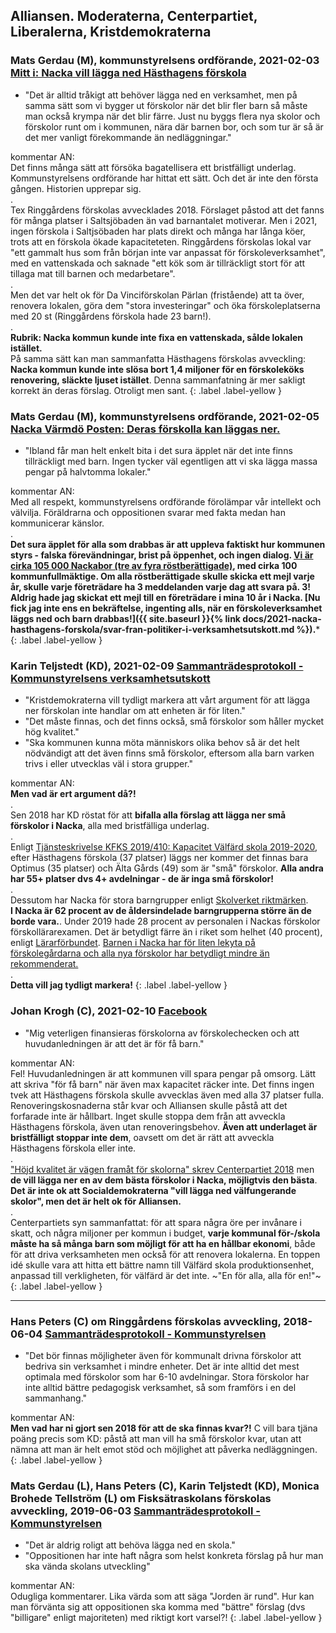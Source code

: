 ## Alliansen. Moderaterna, Centerpartiet, Liberalerna, Kristdemokraterna

### Mats Gerdau (M), kommunstyrelsens ordförande, **2021-02-03** [Mitt i: Nacka vill lägga ned Hästhagens förskola](https://www.mitti.se/nyheter/nacka-vill-lagga-ned-hasthagens-forskola/repubc!ghJU5G@mUflIcX9RU5yhYg/)

* "Det är alltid tråkigt att behöver lägga ned en verksamhet, men på samma sätt som vi bygger ut förskolor när det blir fler barn så måste man också krympa när det blir färre. Just nu byggs flera nya skolor och förskolor runt om i kommunen, nära där barnen bor, och som tur är så är det mer vanligt förekommande än nedläggningar."

kommentar AN:  
Det finns många sätt att försöka bagatellisera ett bristfälligt underlag. Kommunstyrelsens ordförande har hittat ett sätt. Och det är inte den första gången. Historien upprepar sig.  
.  
Tex Ringgårdens förskolas avvecklades 2018. Förslaget påstod att det fanns för många platser i Saltsjöbaden än vad barnantalet motiverar. Men i 2021, ingen förskola i Saltjsöbaden har plats direkt och många har långa köer, trots att en förskola ökade kapaciteteten. Ringgårdens förskolas lokal var "ett gammalt hus som från början inte var anpassat för förskoleverksamhet", med en vattenskada och saknade "ett kök som är tillräckligt stort för att tillaga mat till barnen och medarbetare".  
.  
Men det var helt ok för Da Vinciförskolan Pärlan (fristående) att ta över, renovera lokalen, göra dem "stora investeringar" och öka förskoleplatserna med 20 st (Ringgårdens förskola hade 23 barn!).  
.  
**Rubrik: Nacka kommun kunde inte fixa en vattenskada, sålde lokalen istället.**  
På samma sätt kan man sammanfatta Hästhagens förskolas avveckling: **Nacka kommun kunde inte slösa bort 1,4 miljoner för en förskoleköks renovering, släckte ljuset istället**. Denna sammanfatning är mer sakligt korrekt än deras förslag. Otroligt men sant.
{: .label .label-yellow }

### Mats Gerdau (M), kommunstyrelsens ordförande, **2021-02-05** [Nacka Värmdö Posten: Deras förskolla kan läggas ner.](https://etidning.nvp.se/shared/spread/nvp-nacka-2021-02-09-p4-5/JRK7cn9K)

* "Ibland får man helt enkelt bita i det sura äpplet när det inte finns tillräckligt med barn. Ingen tycker väl egentligen att vi ska lägga massa pengar på halvtomma lokaler."

kommentar AN:  
Med all respekt, kommunstyrelsens ordförande förolämpar vår intellekt och välvilja. Föräldrarna och oppositionen svarar med fakta medan han kommunicerar känslor.  
.  
**Det sura äpplet för alla som drabbas är att uppleva faktiskt hur kommunen styrs - falska förevändningar, brist på öppenhet, och ingen dialog. [Vi är cirka 105 000 Nackabor (tre av fyra röstberättigade)](https://www.nacka.se/kommun--politik/ekonomi-och-statistik/statistik/), med cirka 100 kommunfullmäktige. Om alla röstberättigade skulle skicka ett mejl varje år, skulle varje företrädare ha 3 meddelanden varje dag att svara på. 3! Aldrig hade jag skickat ett mejl till en företrädare i mina 10 år i Nacka. [Nu fick jag inte ens en bekräftelse, ingenting alls, när en förskoleverksamhet läggs ned och barn drabbas!]({{ site.baseurl }}{% link docs/2021-nacka-hasthagens-forskola/svar-fran-politiker-i-verksamhetsutskott.md %}).***
{: .label .label-yellow }

### Karin Teljstedt (KD), **2021-02-09** [Sammanträdesprotokoll - Kommunstyrelsens verksamhetsutskott](https://handlingar.nacka.se/handlingar/Kommunstyrelsens_verksamhetsutskot/2021/2021-02-09/00_Protokoll_KSVU_2021-02-09.pdf)

* "Kristdemokraterna vill tydligt markera att vårt argument för att lägga ner förskolan inte handlar om att enheten är för liten."
* "Det måste finnas, och det finns också, små förskolor som håller mycket hög kvalitet."
* "Ska kommunen kunna möta människors olika behov så är det helt nödvändigt att det även finns små förskolor, eftersom alla barn varken trivs i eller utvecklas väl i stora grupper."

kommentar AN:  
**Men vad är ert argument då?!**  
.  
Sen 2018 har KD röstat för att **bifalla alla förslag att lägga ner små förskolor i Nacka**, alla med bristfälliga underlag.  
.  
Enligt [Tjänsteskrivelse KFKS 2019/410: Kapacitet Välfärd skola 2019-2020](https://handlingar.nacka.se/handlingar/Kommunstyrelsens_verksamhetsutskot/2019/2019-05-14/07_Kapacitet_Välfärd_skola/07a_Kapacitet_Välfärd_skola_2019-2020_tjskr.pdf), efter Hästhagens förskola (37 platser) läggs ner kommer det finnas bara Optimus (35 platser) och Älta Gårds (49) som är "små" förskolor. **Alla andra har 55+ platser dvs 4+ avdelningar - de är inga små förskolor!**  
.  
Dessutom har Nacka för stora barngrupper enligt [Skolverket riktmärken](https://www.lararforbundet.se/artikelsidor/barngrupperna-ar-fortfarande-for-stora).  
**I Nacka är 62 procent av de åldersindelade barngrupperna större än de borde vara.**. Under 2019 hade 28 procent av personalen i Nackas förskolor förskollärarexamen. Det är betydligt färre än i riket som helhet (40 procent), enligt [Lärarförbundet](https://www.lararforbundet.se/artikelsidor/hur-stora-ar-barngrupperna-i-din-kommun?region=nacka-kommun). [Barnen i Nacka har för liten lekyta på förskolegårdarna och alla nya förskolor har betydligt mindre än rekommenderat.](https://www.mitti.se/nyheter/barnen-i-nacka-har-for-liten-lekyta-pa-forskolegardarna/lmtfa!8534653/)  
.  
**Detta vill jag tydligt markera!**
{: .label .label-yellow }

### Johan Krogh (C), **2021-02-10** [Facebook](https://www.facebook.com/groups/1304815996241355/permalink/3763662203690043/?comment_id=3764951156894481)

* "Mig veterligen finansieras förskolorna av förskolechecken och att huvudanledningen är att det är för få barn."

kommentar AN:  
Fel! Huvudanledningen är att kommunen vill spara pengar på omsorg. Lätt att skriva "för få barn" när även max kapacitet räcker inte. Det finns ingen tvek att Hästhagens förskola skulle avvecklas även med alla 37 platser fulla. Renoveringskosnaderna står kvar och Alliansen skulle påstå att det forfarade inte är hållbart. Inget skulle stoppa dem från att avveckla Hästhagens förskola, även utan renoveringsbehov. **Även att underlaget är bristfälligt stoppar inte dem**, oavsett om det är rätt att avveckla Hästhagens förskola eller inte.  
.  
["Höjd kvalitet är vägen framåt för skolorna" skrev Centerpartiet 2018](https://www.centerpartiet.se/press/pressmeddelande/nyhetsarkiv-2018/2018-06-21-hojd-kvalitet-ar-vagen-framat-for-skolorna) men **de vill lägga ner en av dem bästa förskolor i Nacka, möjligtvis den bästa**. **Det är inte ok att Socialdemokraterna "vill lägga ned välfungerande skolor", men det är helt ok för Alliansen.**  
.  
Centerpartiets syn sammanfattat: för att spara några öre per invånare i skatt, och några miljoner per kommun i budget, **varje kommunal för-/skola måste ha så många barn som möjligt för att ha en hållbar ekonomi**, både för att driva verksamheten men också för att renovera lokalerna. En toppen idé skulle vara att hitta ett bättre namn till Välfärd skola produktionsenhet, anpassad till verkligheten, för välfärd är det inte. ~"En för alla, alla för en!"~  
{: .label .label-yellow }

---

### Hans Peters (C) om Ringgårdens förskolas avveckling, **2018-06-04** [Sammanträdesprotokoll - Kommunstyrelsen](https://handlingar.nacka.se/handlingar/Kommunstyrelsen/2018/KS_2018-06-04/00_Protokoll_KS_2018-06-04.pdf)

* "Det bör finnas möjligheter även för kommunalt drivna förskolor att bedriva sin verksamhet i mindre enheter. Det är inte alltid det mest optimala med förskolor som har 6-10 avdelningar. Stora förskolor har inte alltid bättre pedagogisk verksamhet, så som framförs i en del sammanhang."

kommentar AN:  
**Men vad har ni gjort sen 2018 för att de ska finnas kvar?!** C vill bara tjäna poäng precis som KD: påstå att man vill ha små förskolor kvar, utan att nämna att man är helt emot stöd och möjlighet att påverka nedläggningen.
{: .label .label-yellow }

### Mats Gerdau (L), Hans Peters (C), Karin Teljstedt (KD), Monica Brohede Tellström (L) om Fisksätraskolans förskolas avveckling, **2019-06-03** [Sammanträdesprotokoll - Kommunstyrelsen](https://handlingar.nacka.se/handlingar/Kommunstyrelsen/2019/KS_2019-06-03/00_KS_190603_Protokoll.pdf)

* "Det är aldrig roligt att behöva lägga ned en skola."
* "Oppositionen har inte haft några som helst konkreta förslag på hur man ska vända skolans utveckling"

kommentar AN:  
Odugliga kommentarer. Lika värda som att säga "Jorden är rund". Hur kan man förvänta sig att oppositionen ska komma med "bättre" förslag (dvs "billigare" enligt majoriteten) med riktigt kort varsel?!
{: .label .label-yellow }
